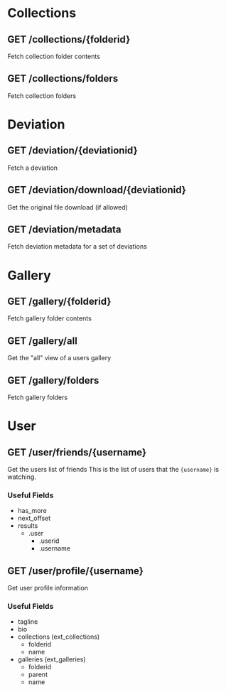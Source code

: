 
# Collections

## GET /collections/{folderid}
Fetch collection folder contents

## GET /collections/folders
Fetch collection folders

# Deviation

## GET /deviation/{deviationid}
Fetch a deviation

## GET /deviation/download/{deviationid}
Get the original file download (if allowed)

## GET /deviation/metadata
Fetch deviation metadata for a set of deviations

# Gallery

## GET /gallery/{folderid}
Fetch gallery folder contents

## GET /gallery/all
Get the "all" view of a users gallery

## GET /gallery/folders
Fetch gallery folders

# User

## GET /user/friends/{username}
Get the users list of friends
This is the list of users that the `{username}` is watching.

### Useful Fields
* has_more
* next_offset
* results
    * .user
        * .userid
        * .username

## GET /user/profile/{username}
Get user profile information

### Useful Fields
* tagline
* bio
* collections (ext_collections)
    * folderid
    * name
* galleries (ext_galleries)
    * folderid
    * parent
    * name